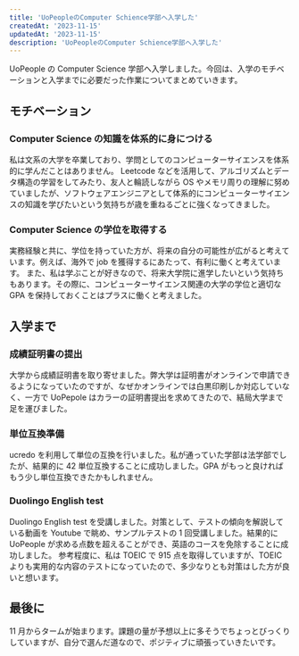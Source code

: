 ```yaml
---
title: 'UoPeopleのComputer Schience学部へ入学した'
createdAt: '2023-11-15'
updatedAt: '2023-11-15'
description: 'UoPeopleのComputer Schience学部へ入学した'
---
```


UoPeople の Computer Science 学部へ入学しました。今回は、入学のモチベーションと入学までに必要だった作業についてまとめていきます。

## モチベーション

### Computer Science の知識を体系的に身につける

私は文系の大学を卒業しており、学問としてのコンピューターサイエンスを体系的に学んだことはありません。
Leetcode などを活用して、アルゴリズムとデータ構造の学習をしてみたり、友人と輪読しながら OS やメモリ周りの理解に努めていましたが、ソフトウェアエンジニアとして体系的にコンピューターサイエンスの知識を学びたいという気持ちが歳を重ねるごとに強くなってきました。

### Computer Science の学位を取得する

実務経験と共に、学位を持っていた方が、将来の自分の可能性が広がると考えています。例えば、海外で job を獲得するにあたって、有利に働くと考えています。
また、私は学ぶことが好きなので、将来大学院に進学したいという気持ちもあります。その際に、コンピューターサイエンス関連の大学の学位と適切な GPA を保持しておくことはプラスに働くと考えました。

## 入学まで

### 成績証明書の提出

大学から成績証明書を取り寄せました。弊大学は証明書がオンラインで申請できるようになっていたのですが、なぜかオンラインでは白黒印刷しか対応していなく、一方で UoPepole はカラーの証明書提出を求めてきたので、結局大学まで足を運びました。

### 単位互換準備

ucredo を利用して単位の互換を行いました。私が通っていた学部は法学部でしたが、結果的に 42 単位互換することに成功しました。GPA がもっと良ければもう少し単位互換できたかもしれません。

### Duolingo English test

Duolingo English test を受講しました。対策として、テストの傾向を解説している動画を Youtube で眺め、サンプルテストの 1 回受講しました。結果的に UoPeople が求める点数を超えることができ、英語のコースを免除することに成功しました。
参考程度に、私は TOEIC で 915 点を取得していますが、TOEIC よりも実用的な内容のテストになっていたので、多少なりとも対策はした方が良いと想います。

## 最後に

11 月からタームが始まります。課題の量が予想以上に多そうでちょっとびっくりしていますが、自分で選んだ道なので、ポジティブに頑張っていきたいです。
